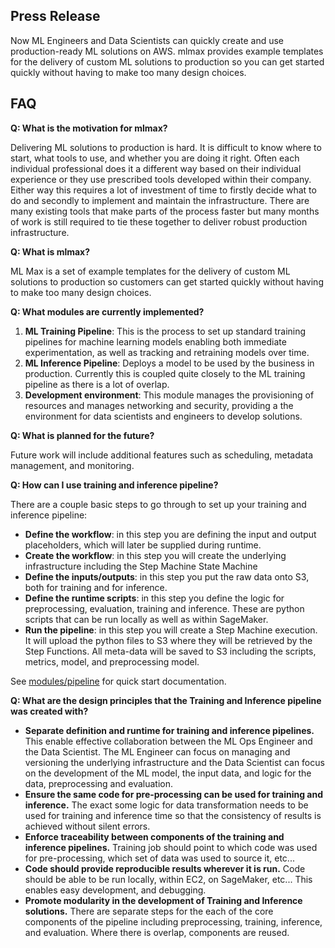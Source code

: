 ## Press Release

Now ML Engineers and Data Scientists can quickly create and use
production-ready ML solutions on AWS. mlmax provides example templates for the
delivery of custom ML solutions to production so you can get started quickly
without having to make too many design choices.

## FAQ

**Q: What is the motivation for mlmax?**

Delivering ML solutions to production is hard. It is difficult to know where to
start, what tools to use, and whether you are doing it right. Often each
individual professional does it a different way based on their individual
experience or they use prescribed tools developed within their company. Either
way this requires a lot of investment of time to firstly decide what to do and
secondly to implement and maintain the infrastructure. There are many existing
tools that make parts of the process faster but many months of work is still
required to tie these together to deliver robust production infrastructure.

**Q: What is mlmax?**

ML Max is a set of example templates for the delivery of custom ML solutions to
production so customers can get started quickly without having to make too many
design choices.

**Q: What modules are currently implemented?**

1. **ML Training Pipeline**: This is the process to set up standard training
   pipelines for machine learning models enabling both immediate
experimentation, as well as tracking and retraining models over time.
2. **ML Inference Pipeline**: Deploys a model to be used by the business in
   production. Currently this is coupled quite closely to the ML training pipeline
as there is a lot of overlap.
3. **Development environment**: This module manages the provisioning of
   resources and manages networking and security, providing a the environment for data
scientists and engineers to develop solutions.

**Q: What is planned for the future?**

Future work will include additional features such as scheduling, metadata
management, and monitoring.

**Q: How can I use training and inference pipeline?**

There are a couple basic steps to go through to set up your training and
inference pipeline:

* **Define the workflow**: in this step you are defining the input and output
  placeholders, which will later be supplied during runtime.
* **Create the workflow**: in this step you will create the underlying
  infrastructure including the Step Machine State Machine
* **Define the inputs/outputs**: in this step you put the raw data onto S3, both
  for training and for inference.
* **Define the runtime scripts**: in this step you define the logic for
  preprocessing, evaluation, training and inference. These are python scripts
that can be run locally as well as within SageMaker.
* **Run the pipeline**: in this step you will create a Step Machine execution. It
  will upload the python files to S3 where they will be retrieved by the Step
Functions. All meta-data will be saved to S3 including the scripts, metrics,
model, and preprocessing model.

See [modules/pipeline](modules/pipeline/README.md) for quick start documentation.

**Q: What are the design principles that the Training and Inference pipeline was
created with?**

* **Separate definition and runtime for training and inference pipelines.** This
  enable effective collaboration between the ML Ops Engineer and the Data
Scientist. The ML Engineer can focus on managing and versioning the underlying
infrastructure and the Data Scientist can focus on the development of the ML
model, the input data, and logic for the data, preprocessing and evaluation.
* **Ensure the same code for pre-processing can be used for training and
  inference.** The exact some logic for data transformation needs to be used for
training and inference time so that the consistency of results is achieved
without silent errors.
* **Enforce traceability between components of the training and inference
  pipelines.** Training job should point to which code was used for
pre-processing, which set of data was used to source it, etc... 
* **Code should provide reproducible results wherever it is run.** Code should be
  able to be run locally, within EC2, on SageMaker, etc... This enables easy
development, and debugging.
* **Promote modularity in the development of Training and Inference solutions.**
  There are separate steps for the each of the core components of the pipeline
including preprocessing, training, inference, and evaluation. Where there is
overlap, components are reused.

